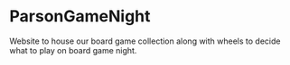 # ParsonGameNight
Website to house our board game collection along with wheels to decide what to play on board game night.
